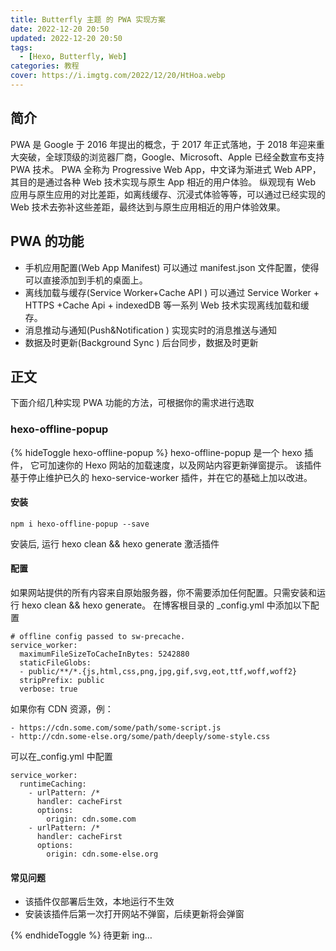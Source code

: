 ```yaml
---
title: Butterfly 主题 的 PWA 实现方案
date: 2022-12-20 20:50
updated: 2022-12-20 20:50
tags:
  - [Hexo, Butterfly, Web]
categories: 教程
cover: https://i.imgtg.com/2022/12/20/HtHoa.webp
---
```


## 简介

PWA 是 Google 于 2016 年提出的概念，于 2017 年正式落地，于 2018 年迎来重大突破，全球顶级的浏览器厂商，Google、Microsoft、Apple 已经全数宣布支持 PWA 技术。
PWA 全称为 Progressive Web App，中文译为渐进式 Web APP，其目的是通过各种 Web 技术实现与原生 App 相近的用户体验。
纵观现有 Web 应用与原生应用的对比差距，如离线缓存、沉浸式体验等等，可以通过已经实现的 Web 技术去弥补这些差距，最终达到与原生应用相近的用户体验效果。

## PWA 的功能

- 手机应用配置(Web App Manifest)
  可以通过 manifest.json 文件配置，使得可以直接添加到手机的桌面上。
- 离线加载与缓存(Service Worker+Cache API )
  可以通过 Service Worker + HTTPS +Cache Api + indexedDB 等一系列 Web 技术实现离线加载和缓存。
- 消息推动与通知(Push&Notification )
  实现实时的消息推送与通知
- 数据及时更新(Background Sync )
  后台同步，数据及时更新

## 正文

下面介绍几种实现 PWA 功能的方法，可根据你的需求进行选取

### hexo-offline-popup

{% hideToggle hexo-offline-popup %}
hexo-offline-popup 是一个 hexo 插件， 它可加速你的 Hexo 网站的加载速度，以及网站内容更新弹窗提示。
该插件基于停止维护已久的 hexo-service-worker 插件，并在它的基础上加以改进。

#### 安装

```
npm i hexo-offline-popup --save
```

安装后, 运行 hexo clean && hexo generate 激活插件

#### 配置

如果网站提供的所有内容来自原始服务器，你不需要添加任何配置。只需安装和运行 hexo clean && hexo generate。
在博客根目录的 \_config.yml 中添加以下配置

```
# offline config passed to sw-precache.
service_worker:
  maximumFileSizeToCacheInBytes: 5242880
  staticFileGlobs:
  - public/**/*.{js,html,css,png,jpg,gif,svg,eot,ttf,woff,woff2}
  stripPrefix: public
  verbose: true
```

如果你有 CDN 资源，例：

```
- https://cdn.some.com/some/path/some-script.js
- http://cdn.some-else.org/some/path/deeply/some-style.css
```

可以在\_config.yml 中配置

```
service_worker:
  runtimeCaching:
    - urlPattern: /*
      handler: cacheFirst
      options:
        origin: cdn.some.com
    - urlPattern: /*
      handler: cacheFirst
      options:
        origin: cdn.some-else.org
```

#### 常见问题

- 该插件仅部署后生效，本地运行不生效
- 安装该插件后第一次打开网站不弹窗，后续更新将会弹窗

{% endhideToggle %}
待更新 ing…
